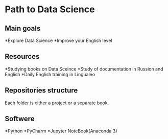 # Path to Data Science

## Main goals
*Explore Data Science
*Improve your English level

## Resources
*Studying books on Data Sceince
*Study of documentation in Russion and English
*Daily English training in Lingualeo

## Repositories structure
Each folder is either a project or a separate book.

## Softwere
*Python
*PyCharm
*Jupyter NoteBook(Anaconda 3)